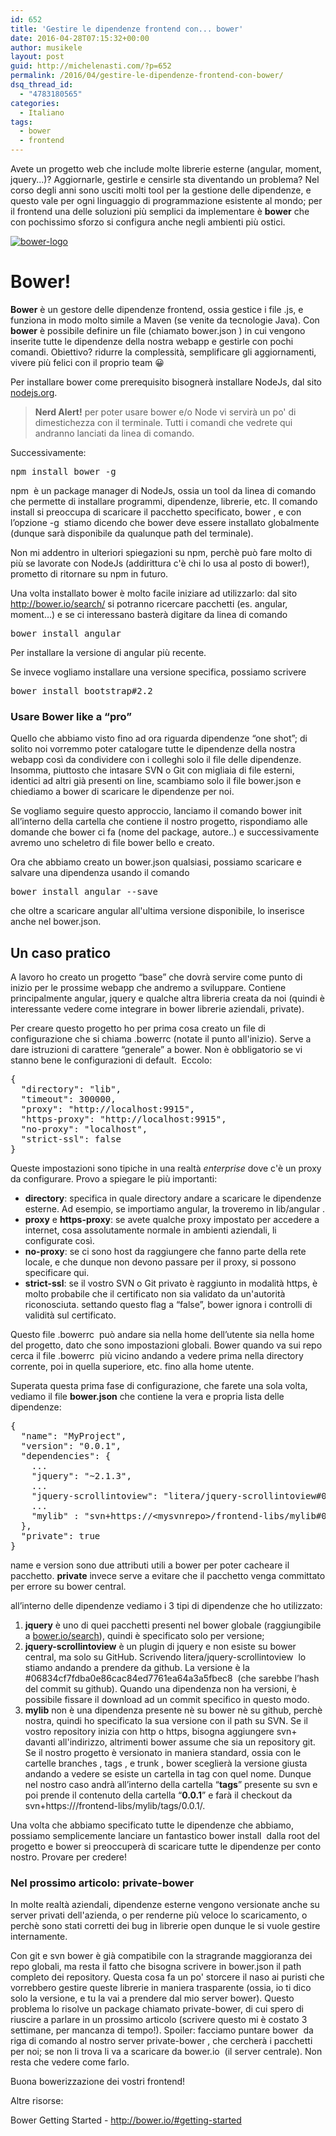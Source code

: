```yaml
---
id: 652
title: 'Gestire le dipendenze frontend con... bower'
date: 2016-04-28T07:15:32+00:00
author: musikele
layout: post
guid: http://michelenasti.com/?p=652
permalink: /2016/04/gestire-le-dipendenze-frontend-con-bower/
dsq_thread_id:
  - "4783180565"
categories:
  - Italiano
tags:
  - bower
  - frontend
---
```

Avete un progetto web che include molte librerie esterne (angular, moment, jquery...)? Aggiornarle, gestirle e censirle sta diventando un problema? Nel corso degli anni sono usciti molti tool per la gestione delle dipendenze, e questo vale per ogni linguaggio di programmazione esistente al mondo; per il frontend una delle soluzioni più semplici da implementare è **bower** che con pochissimo sforzo si configura anche negli ambienti più ostici.

[<img class="aligncenter size-medium wp-image-661" src="https://i2.wp.com/michelenasti.com/wp-content/uploads/2016/04/bower-logo-300x264.png?fit=300%2C264" alt="bower-logo" srcset="https://i0.wp.com/michelenasti.com/wp-content/uploads/2016/04/bower-logo.png?resize=300%2C264 300w, https://i0.wp.com/michelenasti.com/wp-content/uploads/2016/04/bower-logo.png?resize=768%2C675 768w, https://i0.wp.com/michelenasti.com/wp-content/uploads/2016/04/bower-logo.png?w=1024 1024w, https://i0.wp.com/michelenasti.com/wp-content/uploads/2016/04/bower-logo.png?resize=700%2C615 700w" sizes="(max-width: 300px) 100vw, 300px" data-recalc-dims="1" />](https://i0.wp.com/michelenasti.com/wp-content/uploads/2016/04/bower-logo.png)

# Bower!

**Bower** è un gestore delle dipendenze frontend, ossia gestice i file .js, e funziona in modo molto simile a Maven (se venite da tecnologie Java). Con **bower** è possibile definire un file (chiamato <span class="lang:default decode:true crayon-inline ">bower.json</span> ) in cui vengono inserite tutte le dipendenze della nostra webapp e gestirle con pochi  comandi. Obiettivo? ridurre la complessità, semplificare gli aggiornamenti, vivere più felici con il proprio team 😀

Per installare bower come prerequisito bisognerà installare NodeJs, dal sito [nodejs.org](https://nodejs.org/en/).

> **Nerd Alert!** per poter usare bower e/o Node vi servirà un po' di dimestichezza con il terminale. Tutti i comandi che vedrete qui andranno lanciati da linea di comando.

Successivamente:

<pre class="lang:default decode:true">npm install bower -g</pre>

<span class="lang:default decode:true crayon-inline ">npm</span>  è un package manager di NodeJs, ossia un tool da linea di comando che permette di installare programmi, dipendenze, librerie, etc. Il comando <span class="lang:default decode:true crayon-inline">install</span> si preoccupa di scaricare il pacchetto specificato, <span class="lang:default decode:true crayon-inline ">bower</span> , e con l’opzione <span class="lang:default decode:true crayon-inline ">-g</span>  stiamo dicendo che bower deve essere installato globalmente (dunque sarà disponibile da qualunque path del terminale).

Non mi addentro in ulteriori spiegazioni su npm, perchè può fare molto di più se lavorate con NodeJs (addirittura c'è chi lo usa al posto di bower!), prometto di ritornare su npm in futuro.

Una volta installato bower è molto facile iniziare ad utilizzarlo: dal sito <http://bower.io/search/> si potranno ricercare pacchetti (es. angular, moment…) e se ci interessano basterà digitare da linea di comando

<pre class="lang:default decode:true">bower install angular</pre>

Per installare la versione di angular più recente.

Se invece vogliamo installare una versione specifica, possiamo scrivere

<pre class="lang:default decode:true ">bower install bootstrap#2.2</pre>

### Usare Bower like a &#8220;pro&#8221;

Quello che abbiamo visto fino ad ora riguarda dipendenze &#8220;one shot&#8221;; di solito noi vorremmo poter catalogare tutte le dipendenze della nostra webapp così da condividere con i colleghi solo il file delle dipendenze. Insomma, piuttosto che intasare SVN o Git con migliaia di file esterni, identici ad altri già presenti on line, scambiamo solo il file <span class="lang:default decode:true crayon-inline">bower.json</span> e chiediamo a bower di scaricare le dipendenze per noi.

Se vogliamo seguire questo approccio, lanciamo il comando <span class="lang:default decode:true crayon-inline">bower init</span>  all’interno della cartella che contiene il nostro progetto, rispondiamo alle domande che bower ci fa (nome del package, autore..) e successivamente avremo uno scheletro di file bower bello e creato.

Ora che abbiamo creato un bower.json qualsiasi, possiamo scaricare e salvare una dipendenza usando il comando

<pre class="lang:default decode:true ">bower install angular --save</pre>

che oltre a scaricare angular all'ultima versione disponibile, lo inserisce anche nel <span class="lang:default decode:true crayon-inline ">bower.json</span>.

## Un caso pratico

A lavoro ho creato un progetto &#8220;base&#8221; che dovrà servire come punto di inizio per le prossime webapp che andremo a sviluppare. Contiene principalmente angular, jquery e qualche altra libreria creata da noi (quindi è interessante vedere come integrare in bower librerie aziendali, private).

Per creare questo progetto ho per prima cosa creato un file di configurazione che si chiama <span class="lang:default decode:true crayon-inline ">.bowerrc</span> (notate il punto all'inizio). Serve a dare istruzioni di carattere &#8220;generale&#8221; a bower. Non è obbligatorio se vi stanno bene le configurazioni di default.  Eccolo:

<pre class="lang:js decode:true " title=".bowerrc">{
  "directory": "lib",
  "timeout": 300000,
  "proxy": "http://localhost:9915",
  "https-proxy": "http://localhost:9915",
  "no-proxy": "localhost", 
  "strict-ssl": false
}</pre>

Queste impostazioni sono tipiche in una realtà _enterprise_ dove c'è un proxy da configurare. Provo a spiegare le più importanti:

  * **directory**: specifica in quale directory andare a scaricare le dipendenze esterne. Ad esempio, se importiamo angular, la troveremo in lib/angular .
  * **proxy** e **https-proxy**: se avete qualche proxy impostato per accedere a internet, cosa assolutamente normale in ambienti aziendali, li configurate così.
  * **no-proxy**: se ci sono host da raggiungere che fanno parte della rete locale, e che dunque non devono passare per il proxy, si possono specificare qui.
  * **strict-ssl**: se il vostro SVN o Git privato è raggiunto in modalità https, è molto probabile che il certificato non sia validato da un'autorità riconosciuta. settando questo flag a &#8220;false&#8221;, bower ignora i controlli di validità sul certificato.

Questo file <span class="lang:default decode:true crayon-inline ">.bowerrc</span>  può andare sia nella home dell’utente sia nella home del progetto, dato che sono impostazioni globali. Bower quando va sui repo cerca il file <span class="lang:default decode:true crayon-inline ">.bowerrc</span>  più vicino andando a vedere prima nella directory corrente, poi in quella superiore, etc. fino alla home utente.

Superata questa prima fase di configurazione, che farete una sola volta, vediamo il file **bower.json** che contiene la vera e propria lista delle dipendenze:

<pre class="lang:js decode:true " title="bower.json">{
  "name": "MyProject",
  "version": "0.0.1",
  "dependencies": {
    ...
    "jquery": "~2.1.3",
    ...
    "jquery-scrollintoview": "litera/jquery-scrollintoview#06834cf7fdba0e86cac84ed7761ea64a3a5fbec8",
    ...
    "mylib" : "svn+https://&lt;mysvnrepo&gt;/frontend-libs/mylib#0.0.1"
  },
  "private": true
}</pre>

name e version sono due attributi utili a bower per poter cacheare il pacchetto. **private** invece serve a evitare che il pacchetto venga committato per errore su bower central.

all’interno delle dipendenze vediamo i 3 tipi di dipendenze che ho utilizzato:

  1. **jquery** è uno di quei pacchetti presenti nel bower globale (raggiungibile a [bower.io/search](http://bower.io/search)), quindi è specificato solo per versione;
  2. **jquery-scrollintoview** è un plugin di jquery e non esiste su bower central, ma solo su GitHub. Scrivendo <span class="lang:default decode:true crayon-inline ">litera/jquery-scrollintoview</span>  lo stiamo andando a prendere da github. La versione è la <span class="lang:default decode:true crayon-inline ">#06834cf7fdba0e86cac84ed7761ea64a3a5fbec8</span>  (che sarebbe l’hash del commit su github). Quando una dipendenza non ha versioni, è possibile fissare il download ad un commit specifico in questo modo.
  3. ****mylib**** non è una dipendenza presente nè su bower nè su github, perchè nostra, quindi ho specificato la sua versione con il path su SVN. Se il vostro repository inizia con http o https, bisogna aggiungere <span class="lang:default decode:true crayon-inline ">svn+</span>  davanti all'indirizzo, altrimenti bower assume che sia un repository git. Se il nostro progetto è versionato in maniera standard, ossia con le cartelle <span class="lang:default decode:true crayon-inline">branches</span> , <span class="lang:default decode:true crayon-inline">tags</span> , e <span class="lang:default decode:true crayon-inline">trunk</span> , bower sceglierà la versione giusta andando a vedere se esiste un cartella in tag con quel nome. Dunque nel nostro caso andrà all’interno della cartella “**tags**” presente su svn e poi prende il contenuto della cartella “**0.0.1**” e farà il checkout da <span class="lang:js decode:true crayon-inline">svn+https://<mysvnrepo>/frontend-libs/mylib/tags/0.0.1/</span>.

Una volta che abbiamo specificato tutte le dipendenze che abbiamo, possiamo semplicemente lanciare un fantastico <span class="lang:default decode:true crayon-inline ">bower install</span>  dalla root del progetto e bower si preoccuperà di scaricare tutte le dipendenze per conto nostro. Provare per credere!

### Nel prossimo articolo: private-bower

In molte realtà aziendali, dipendenze esterne vengono versionate anche su server privati dell'azienda, o per renderne più veloce lo scaricamento, o perchè sono stati corretti dei bug in librerie open dunque le si vuole gestire internamente.

Con git e svn bower è già compatibile con la stragrande maggioranza dei repo globali, ma resta il fatto che bisogna scrivere in bower.json il path completo dei repository. Questa cosa fa un po' storcere il naso ai puristi che vorrebbero gestire queste librerie in maniera trasparente (ossia, io ti dico solo la versione, e tu la vai a prendere dal mio server bower). Questo problema lo risolve un package chiamato <span class="lang:default decode:true crayon-inline">private-bower</span>, di cui spero di riuscire a parlare in un prossimo articolo (scrivere questo mi è costato 3 settimane, per mancanza di tempo!). Spoiler: facciamo puntare <span class="lang:default decode:true crayon-inline ">bower</span>  da riga di comando al nostro server <span class="lang:default decode:true crayon-inline ">private-bower</span> , che cercherà i pacchetti per noi; se non li trova li va a scaricare da <span class="lang:default decode:true crayon-inline ">bower.io</span>  (il server centrale). Non resta che vedere come farlo.

Buona bowerizzazione dei vostri frontend!

Altre risorse:
  
Bower Getting Started - http://bower.io/#getting-started